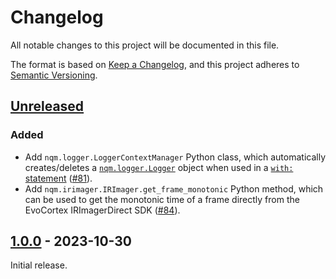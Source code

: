 # Changelog

All notable changes to this project will be documented in this file.

The format is based on [Keep a Changelog](https://keepachangelog.com/en/1.0.0/),
and this project adheres to [Semantic Versioning](https://semver.org/spec/v2.0.0.html).

## [Unreleased]

### Added

- Add `nqm.logger.LoggerContextManager` Python class, which automatically
  creates/deletes a
  [`nqm.logger.Logger`](https://nqminds.github.io/nqm-irimager/apidoc/nqm.irimager.html#nqm.irimager.Logger)
  object when used in a [`with:` statement][PEP 343] ([#81][]).
- Add `nqm.irimager.IRImager.get_frame_monotonic` Python method, which can be
  used to get the monotonic time of a frame directly from the
  EvoCortex IRImagerDirect SDK ([#84][]).

[#81]: https://github.com/nqminds/nqm-irimager/pull/81
[#84]: https://github.com/nqminds/nqm-irimager/pull/84
[PEP 343]: https://peps.python.org/pep-0343/

## [1.0.0] - 2023-10-30

Initial release.

[unreleased]: https://github.com/nqminds/nqm-irimager/compare/v1.0.0...HEAD
[1.0.0]: https://github.com/nqminds/nqm-irimager/releases/tag/v1.0.0
